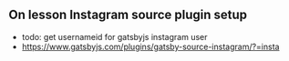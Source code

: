 ## On lesson Instagram source plugin setup 
* todo: get usernameid for gatsbyjs instagram user 
* https://www.gatsbyjs.com/plugins/gatsby-source-instagram/?=insta